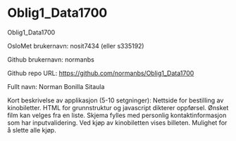 # Oblig1_Data1700
Oblig1_Data1700

OsloMet brukernavn: nosit7434 (eller s335192)

Github brukernavn: normanbs

Github repo URL: https://github.com/normanbs/Oblig1_Data1700

Fullt navn: Norman Bonilla Sitaula

Kort beskrivelse av applikasjon (5-10 setgninger):
Nettside for bestilling av kinobiletter. HTML for grunnstruktur og javascript dikterer oppførsel. Ønsket film kan
velges fra en liste. Skjema fylles med personlig kontaktinformasjon som har inputvalidering. Ved kjøp av kinobiletten
vises billeten. Mulighet for å slette alle kjøp.
